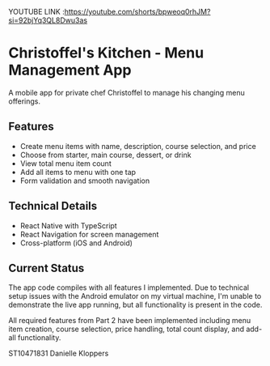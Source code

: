 YOUTUBE LINK :https://youtube.com/shorts/bpweoq0rhJM?si=92bjYq3QL8Dwu3as

# Christoffel's Kitchen - Menu Management App

A mobile app for private chef Christoffel to manage his changing menu offerings.

## Features

- Create menu items with name, description, course selection, and price
- Choose from starter, main course, dessert, or drink
- View total menu item count
- Add all items to menu with one tap
- Form validation and smooth navigation

## Technical Details

- React Native with TypeScript
- React Navigation for screen management
- Cross-platform (iOS and Android)

## Current Status

The app code compiles with all features I implemented. Due to technical setup issues with the Android emulator on my virtual machine, I'm unable to demonstrate the live app running, but all functionality is present in the code.

All required features from Part 2 have been implemented including menu item creation, course selection, price handling, total count display, and add-all functionality.

ST10471831
Danielle Kloppers

